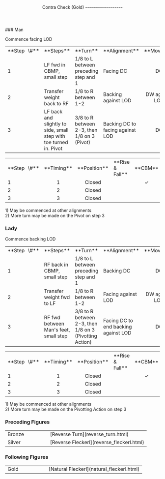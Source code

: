 <header>Contra Check (Gold)
-------------------

 </header>### Man

Commence facing LOD

 <table class="style1"> <tbody><tr> <td style="width:10%">**Step<span style="color:white">\_</span>\#**</td> <td style="width:38%">**Steps**</td> <td style="width:20%">**Turn**</td> <td style="width:16%;text-align:center">**Alignment**</td> <td style="width:16%;text-align:center">**Moving**</td> </tr> <tr> <td>1</td> <td>LF fwd in CBMP, small step</td> <td>1/8 to L between preceding step and 1</td> <td>Facing DC </td> <td style="text-align:center">DC</td> </tr> <tr> <td>2</td> <td>Transfer weight back to RF</td> <td>1/8 to R between 1-2</td> <td>Backing against LOD</td> <td style="text-align:center">DW against LOD</td> </tr> <tr> <td>3</td> <td>LF back and slightly to side, small step with toe turned in. Pivot</td> <td>3/8 to R between 2-3, then 1/8 on 3 (Pivot)</td> <td>Backing DC to facing against LOD</td> <td style="text-align:center">DC</td> </tr> </tbody></table>

 <table class="style1"> <tbody><tr> <td style="width:10%">**Step<span style="color:white">\_</span>\#**</td> <td style="width:10%;text-align:center">**Timing**</td> <td style="width:10%;text-align:center">**Position**</td> <td style="width:40%">**Rise &amp; Fall**</td> <td style="width:10%;text-align:center">**CBM**</td> <td style="width:10%;text-align:center">**Sway**</td> <td style="width:10%;text-align:right">**Footwork**</td> </tr> <tr> <td>1</td> <td style="text-align:center">1</td> <td style="text-align:center">Closed</td> <td> </td> <td style="text-align:center">✓</td> <td style="text-align:center"></td> <td style="text-align:right">Flat</td> </tr> <tr> <td>2</td> <td style="text-align:center">2</td> <td style="text-align:center">Closed</td> <td> </td> <td style="text-align:center"> </td> <td style="text-align:center"></td> <td style="text-align:right">B</td> </tr> <tr> <td>3</td> <td style="text-align:center">3</td> <td style="text-align:center">Closed</td> <td> </td> <td style="text-align:center"> </td> <td style="text-align:center"></td> <td style="text-align:right">BHB</td> </tr> </tbody></table>

1\) May be commenced at other alignments  
 2) More turn may be made on the Pivot on step 3

### Lady

Commence backing LOD

 <table class="style1"> <tbody><tr> <td style="width:10%">**Step<span style="color:white">\_</span>\#**</td> <td style="width:38%">**Steps**</td> <td style="width:20%">**Turn**</td> <td style="width:16%;text-align:center">**Alignment**</td> <td style="width:16%;text-align:center">**Moving**</td> </tr> <tr> <td>1</td> <td>RF back in CBMP, small step</td> <td>1/8 to L between preceding step and 1</td> <td>Backing DC</td> <td style="text-align:center">DC</td> </tr> <tr> <td>2</td> <td>Transfer weight fwd to LF</td> <td>1/8 to R between 1-2</td> <td>Facing against LOD</td> <td style="text-align:center">DW against LOD</td> </tr> <tr> <td>3</td> <td>RF fwd between Man's feet, small step</td> <td>3/8 to R between 2-3, then 1/8 on 3 (Pivotting Action)</td> <td>Facing DC to end backing against LOD</td> <td style="text-align:center">DC</td> </tr> </tbody></table>

 <table class="style1"> <tbody><tr> <td style="width:10%">**Step<span style="color:white">\_</span>\#**</td> <td style="width:10%;text-align:center">**Timing**</td> <td style="width:10%;text-align:center">**Position**</td> <td style="width:40%">**Rise &amp; Fall**</td> <td style="width:10%;text-align:center">**CBM**</td> <td style="width:10%;text-align:center">**Sway**</td> <td style="width:10%;text-align:right">**Footwork**</td> </tr> <tr> <td>1</td> <td style="text-align:center">1</td> <td style="text-align:center">Closed</td> <td> </td> <td style="text-align:center">✓</td> <td style="text-align:center"></td> <td style="text-align:right">B</td> </tr> <tr> <td>2</td> <td style="text-align:center">2</td> <td style="text-align:center">Closed</td> <td> </td> <td style="text-align:center"> </td> <td style="text-align:center"></td> <td style="text-align:right">Flat</td> </tr> <tr> <td>3</td> <td style="text-align:center">3</td> <td style="text-align:center">Closed</td> <td> </td> <td style="text-align:center"> </td> <td style="text-align:center"></td> <td style="text-align:right">BH</td> </tr> </tbody></table>

1\) May be commenced at other alignments  
 2) More turn may be made on the Pivotting Action on step 3

### Preceding Figures

 <table> <tbody><tr> <td style="width:30%">Bronze</td> <td> [Reverse Turn](reverse_turn.html) </td> </tr> <tr> <td>Silver</td> <td> [Reverse Fleckerl](reverse_fleckerl.html) </td> </tr> </tbody></table>

### Following Figures

 <table> <tbody><tr> <td style="width:30%">Gold</td> <td> [Natural Fleckerl](natural_fleckerl.html) </td> </tr> </tbody></table>